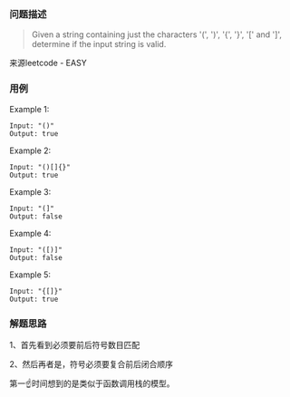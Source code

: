 ### 问题描述
> Given a string containing just the characters '(', ')', '{', '}', '[' and ']', determine if the input string is valid.

来源leetcode - EASY

### 用例
Example 1:
```
Input: "()"
Output: true
```

Example 2:
```
Input: "()[]{}"
Output: true
```

Example 3:
```
Input: "(]"
Output: false
```

Example 4:
```
Input: "([)]"
Output: false
```

Example 5:
```
Input: "{[]}"
Output: true
```

### 解题思路

1、首先看到必须要前后符号数目匹配

2、然后再者是，符号必须要复合前后闭合顺序

第一☝️时间想到的是类似于函数调用栈的模型。
